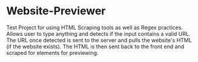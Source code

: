 # Website-Previewer
Test Project for using HTML Scraping tools as well as Regex practices.  Allows user to type anything and detects if the input contains a valid URL.  The URL once detected is sent to the server and pulls the website's HTML (if the website exists).  The HTML is then sent back to the front end and scraped for elements for previewing.
